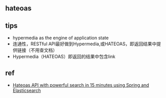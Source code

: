 ## hateoas



## tips
+ hypermedia as the engine of application state
+ 连通性，RESTful API最好做到Hypermedia,或HATEOAS，即返回结果中提供链接（不用查文档）
+ Hypermedia（HATEOAS）即返回的结果中包含link


## ref
+ [Hateoas API with powerful search in 15 minutes using Spring and Elasticsearch](https://blog.betomorrow.com/crud-api-with-powerful-search-in-15-minutes-using-spring-and-elasticsearch-183f5a3d77eb)